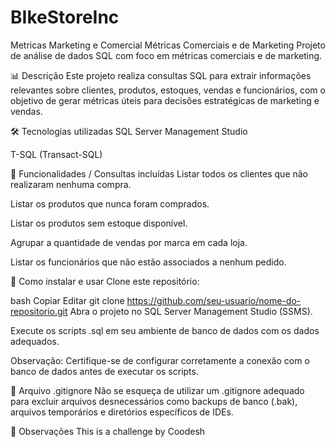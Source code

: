 # BIkeStoreInc
Metricas Marketing e Comercial
Métricas Comerciais e de Marketing
Projeto de análise de dados SQL com foco em métricas comerciais e de marketing.

📊 Descrição
Este projeto realiza consultas SQL para extrair informações relevantes sobre clientes, produtos, estoques, vendas e funcionários, com o objetivo de gerar métricas úteis para decisões estratégicas de marketing e vendas.

🛠 Tecnologias utilizadas
SQL Server Management Studio

T-SQL (Transact-SQL)

📌 Funcionalidades / Consultas incluídas
Listar todos os clientes que não realizaram nenhuma compra.

Listar os produtos que nunca foram comprados.

Listar os produtos sem estoque disponível.

Agrupar a quantidade de vendas por marca em cada loja.

Listar os funcionários que não estão associados a nenhum pedido.

🚀 Como instalar e usar
Clone este repositório:

bash
Copiar
Editar
git clone https://github.com/seu-usuario/nome-do-repositorio.git
Abra o projeto no SQL Server Management Studio (SSMS).

Execute os scripts .sql em seu ambiente de banco de dados com os dados adequados.

Observação: Certifique-se de configurar corretamente a conexão com o banco de dados antes de executar os scripts.

📁 Arquivo .gitignore
Não se esqueça de utilizar um .gitignore adequado para excluir arquivos desnecessários como backups de banco (.bak), arquivos temporários e diretórios específicos de IDEs.

📌 Observações
This is a challenge by Coodesh
